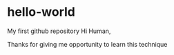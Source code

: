 # hello-world
My first github repository
Hi Human,

Thanks for giving me opportunity to learn this technique
